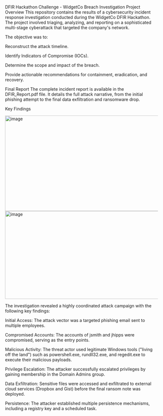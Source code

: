 DFIR Hackathon Challenge - WidgetCo Breach Investigation
Project Overview
This repository contains the results of a cybersecurity incident response investigation conducted during the WidgetCo DFIR Hackathon. The project involved triaging, analyzing, and reporting on a sophisticated multi-stage cyberattack that targeted the company's network.

The objective was to:

Reconstruct the attack timeline.

Identify Indicators of Compromise (IOCs).

Determine the scope and impact of the breach.

Provide actionable recommendations for containment, eradication, and recovery.

Final Report
The complete incident report is available in the DFIR_Report.pdf file. It details the full attack narrative, from the initial phishing attempt to the final data exfiltration and ransomware drop.

Key Findings

<img width="564" height="315" alt="image" src="https://github.com/user-attachments/assets/837a16d9-21ef-4453-983d-ae3651bb3ac6" />

<img width="580" height="290" alt="image" src="https://github.com/user-attachments/assets/539b8570-244c-4e16-bf20-3c1ea7bad051" />


The investigation revealed a highly coordinated attack campaign with the following key findings:

Initial Access: The attack vector was a targeted phishing email sent to multiple employees.

Compromised Accounts: The accounts of jsmith and jhipps were compromised, serving as the entry points.

Malicious Activity: The threat actor used legitimate Windows tools ("living off the land") such as powershell.exe, rundll32.exe, and regedit.exe to execute their malicious payloads.

Privilege Escalation: The attacker successfully escalated privileges by gaining membership in the Domain Admins group.

Data Exfiltration: Sensitive files were accessed and exfiltrated to external cloud services (Dropbox and Gist) before the final ransom note was deployed.

Persistence: The attacker established multiple persistence mechanisms, including a registry key and a scheduled task.
